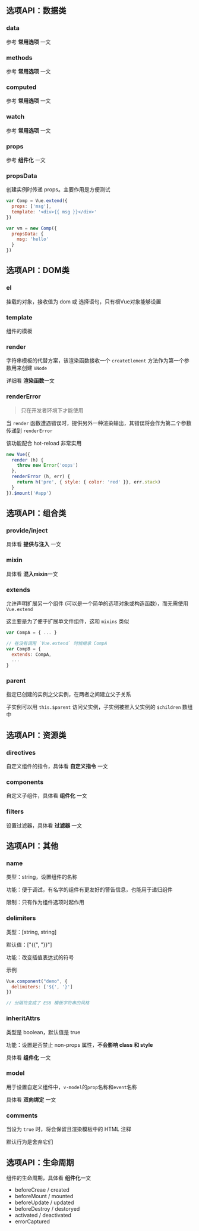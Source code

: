 ## 选项API：数据类

### data

参考 **常用选项** 一文

### methods

参考 **常用选项** 一文

### computed

参考 **常用选项** 一文

### watch

参考 **常用选项** 一文

### props

参考 **组件化** 一文

### propsData

创建实例时传递 props。主要作用是方便测试

```js
var Comp = Vue.extend({
  props: ['msg'],
  template: '<div>{{ msg }}</div>'
})

var vm = new Comp({
  propsData: {
    msg: 'hello'
  }
})
```



## 选项API：DOM类

### el

挂载的对象，接收值为 dom 或 选择语句，只有根Vue对象能够设置

### template

组件的模板

### render

字符串模板的代替方案，该渲染函数接收一个 `createElement` 方法作为第一个参数用来创建 `VNode`

详细看 **渲染函数**一文

### renderError

> 只在开发者环境下才能使用

当 `render` 函数遭遇错误时，提供另外一种渲染输出，其错误将会作为第二个参数传递到 `renderError`

该功能配合 hot-reload 非常实用

```js
new Vue({
  render (h) {
    throw new Error('oops')
  },
  renderError (h, err) {
    return h('pre', { style: { color: 'red' }}, err.stack)
  }
}).$mount('#app')
```



## 选项API：组合类

### provide/inject

具体看 **提供与注入** 一文

### mixin

具体看 **混入mixin**一文

### extends

允许声明扩展另一个组件 (可以是一个简单的选项对象或构造函数)，而无需使用 `Vue.extend`

这主要是为了便于扩展单文件组件，这和 `mixins` 类似

```js
var CompA = { ... }

// 在没有调用 `Vue.extend` 时候继承 CompA
var CompB = {
  extends: CompA,
  ...
}
```

### parent

指定已创建的实例之父实例，在两者之间建立父子关系

子实例可以用 `this.$parent` 访问父实例，子实例被推入父实例的 `$children` 数组中



## 选项API：资源类

### directives

自定义组件的指令，具体看 **自定义指令** 一文

### components

自定义子组件，具体看 **组件化** 一文

### filters

设置过滤器，具体看 **过滤器** 一文



## 选项API：其他

### name

类型：string，设置组件的名称

功能：便于调试，有名字的组件有更友好的警告信息，也能用于递归组件

限制：只有作为组件选项时起作用

### delimiters

类型：[string, string]

默认值：["{{", "}}"]

功能：改变插值表达式的符号

示例

```js
Vue.component("demo", {
  delimiters: ['${', '}']
})

// 分隔符变成了 ES6 模板字符串的风格
```

### inheritAttrs

类型是 boolean，默认值是 true

功能：设置是否禁止 non-props 属性，**不会影响 class 和 style**

具体看 **组件化** 一文

### model

用于设置自定义组件中，`v-model`的`prop`名称和`event`名称

具体看 **双向绑定** 一文

### comments

当设为 `true` 时，将会保留且渲染模板中的 HTML 注释

默认行为是舍弃它们



## 选项API：生命周期

组件的生命周期，具体看 **组件化**一文

* beforeCreae / created
* beforeMount / mounted
* beforeUpdate / updated
* beforeDestroy / destoryed
* activated / deactivated
* errorCaptured